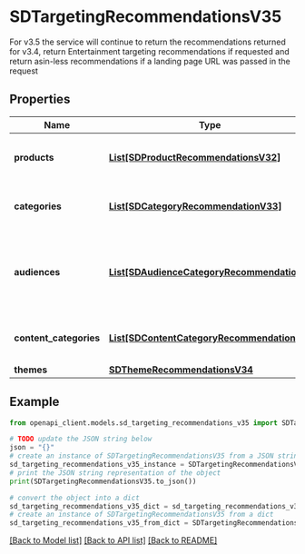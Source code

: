 # SDTargetingRecommendationsV35

For v3.5 the service will continue to return the recommendations returned for v3.4, return Entertainment targeting recommendations if requested and return asin-less recommendations if a landing page URL was passed in the request

## Properties

Name | Type | Description | Notes
------------ | ------------- | ------------- | -------------
**products** | [**List[SDProductRecommendationsV32]**](SDProductRecommendationsV32.md) | List of recommended product targets | [optional] 
**categories** | [**List[SDCategoryRecommendationV33]**](SDCategoryRecommendationV33.md) | List of recommended category targets | [optional] 
**audiences** | [**List[SDAudienceCategoryRecommendations]**](SDAudienceCategoryRecommendations.md) | List of recommended audience targets, broken down by audience category | [optional] 
**content_categories** | [**List[SDContentCategoryRecommendations]**](SDContentCategoryRecommendations.md) | List of recommended entertainment targets | [optional] 
**themes** | [**SDThemeRecommendationsV34**](SDThemeRecommendationsV34.md) |  | [optional] 

## Example

```python
from openapi_client.models.sd_targeting_recommendations_v35 import SDTargetingRecommendationsV35

# TODO update the JSON string below
json = "{}"
# create an instance of SDTargetingRecommendationsV35 from a JSON string
sd_targeting_recommendations_v35_instance = SDTargetingRecommendationsV35.from_json(json)
# print the JSON string representation of the object
print(SDTargetingRecommendationsV35.to_json())

# convert the object into a dict
sd_targeting_recommendations_v35_dict = sd_targeting_recommendations_v35_instance.to_dict()
# create an instance of SDTargetingRecommendationsV35 from a dict
sd_targeting_recommendations_v35_from_dict = SDTargetingRecommendationsV35.from_dict(sd_targeting_recommendations_v35_dict)
```
[[Back to Model list]](../README.md#documentation-for-models) [[Back to API list]](../README.md#documentation-for-api-endpoints) [[Back to README]](../README.md)


